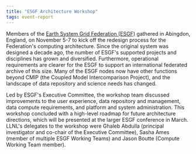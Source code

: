```yaml
---
title: "ESGF Architecture Workshop"
tags: event-report
---
```


Members of the [Earth System Grid Federation (ESGF)](https://github.com/esgf) gathered in Abingdon, England, on November 5-7 to kick off the redesign process for the Federation's computing architecture. Since the original system was designed a decade ago, the number of ESGF's supported projects and disciplines has grown and diversified. Furthermore, operational requirements are clearer for the ESGF to support an international federated archive of this size. Many of the ESGF nodes now have other functions beyond CMIP (the Coupled Model Intercomparison Project), and the landscape of data repository and science needs has changed.

Led by ESGF's Executive Committee, the workshop team discussed improvements to the user experience, data repository and management, data compute requirements, and platform and system administration. This workshop concluded with a high-level roadmap for future architecture directions, which will be presented at the larger ESGF conference in March. LLNL's delegates to the workshop were Ghaleb Abdulla (principal investigator and co-chair of the Executive Committee), Sasha Ames (member of multiple ESGF Working Teams) and Jason Boutte (Compute Working Team member).

